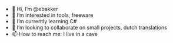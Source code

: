 - 👋 Hi, I’m @ebakker
- 👀 I’m interested in tools, freeware
- 🌱 I’m currently learning C#
- 💞️ I’m looking to collaborate on small projects, dutch translations
- 📫 How to reach me: I live in a cave

<!---
ebakker/ebakker is a ✨ special ✨ repository because its `README.md` (this file) appears on your GitHub profile.
You can click the Preview link to take a look at your changes.
--->
